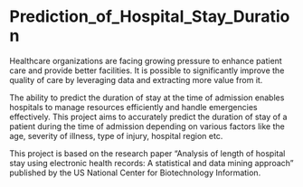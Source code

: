 # Prediction_of_Hospital_Stay_Duration
Healthcare organizations are facing growing pressure to enhance patient care and provide better facilities. It is possible to significantly improve the quality of care by leveraging data and extracting more value from it.

The ability to predict the duration of stay at the time of admission enables hospitals to manage resources efficiently and handle emergencies effectively. This project aims to accurately predict the duration of stay of a patient during the time of admission depending on various factors like the age, severity of illness, type of injury, hospital region etc.

This project is based on the research paper “Analysis of length of hospital stay using electronic health records: A statistical and data mining approach” published by the US National Center for Biotechnology Information. 
